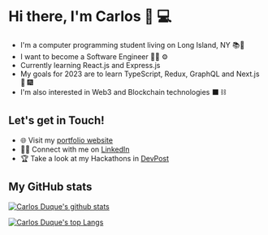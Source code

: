 
# Hi there, I'm Carlos 👋 💻

- I'm a computer programming student living on Long Island, NY 📚🗽
- I want to become a Software Engineer 👨‍💻 ⚙️
- Currently learning React.js and Express.js
- My goals for 2023 are to learn TypeScript, Redux, GraphQL and Next.js 🚀 🎆
- I'm also interested in Web3 and Blockchain technologies ⬛ ⛓

## Let's get in Touch!

- 🌐 Visit my [portfolio website](https://carlosduque.netlify.app/)
- 👨‍💼 Connect with me on [LinkedIn](https://www.linkedin.com/in/carlos-duque-77488b1b8/)
- 🏆 Take a look at my Hackathons in [DevPost](https://devpost.com/CDDR1?ref_content=user-portfolio&ref_feature=portfolio&ref_medium=global-nav)

## My GitHub stats

[![Carlos Duque's github stats](https://github-readme-stats.vercel.app/api?username=CDDR1&show_icons=true&theme=tokyonight)](https://github.com/CDDR1/github-readme-stats)

[![Carlos Duque's top Langs](https://github-readme-stats.vercel.app/api/top-langs/?username=CDDR1&layout=compact&theme=tokyonight)](https://github.com/CDDR1/github-readme-stats)
